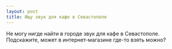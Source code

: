 ```yaml
---
layout: post 
title: Ищу звук для кафе в Севастополе 
--- 
```

Не могу нигде найти в городе звук для кафе в Севастополе. Подскажите, может в интернет-магазине где-то взять можно?